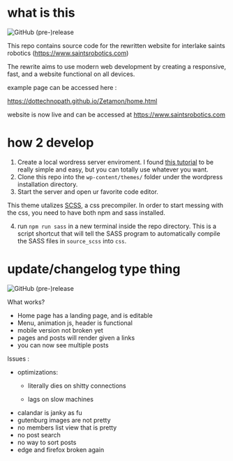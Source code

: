 # what is this

![GitHub (pre-)release](https://img.shields.io/github/release/dottechnopath/SaintsRoboticsSite/all.svg)

This repo contains source code for the rewritten website for interlake saints robotics (https://www.saintsrobotics.com)

The rewrite aims to use modern web development by creating a responsive, fast, and a website functional on all devices.

example page can be accessed here :

https://dottechnopath.github.io/Zetamon/home.html

website is now live and can be accessed at https://www.saintsrobotics.com


# how 2 develop

1. Create a local wordress server enviroment. I found [this tutorial](https://www.themeum.com/install-wordpress-localhost/) to be really simple and easy, but you can totally use whatever you want. 
2. Clone this repo into the `wp-content/themes/` folder under the wordpress installation directory.
3. Start the server and open ur favorite code editor. 

This theme utalizes [SCSS](https://sass-lang.com/), a css precompiler. In order to start messing with the css, you need to have both npm and sass installed. 

4. run `npm run sass` in a new terminal inside the repo directory. This is a script shortcut that will tell the SASS program to automatically compile the SASS files in `source_scss` into `css`.


# update/changelog type thing
![GitHub (pre-)release](https://img.shields.io/github/release/dottechnopath/SaintsRoboticsSite/all.svg)

 What works?
 - Home page has a landing page, and is editable
 - Menu, animation js, header is functional
 - mobile version not broken yet
 - pages and posts will render given a links 
 - you can now see multiple posts

 
 
 Issues :
 - optimizations:
   - literally dies on shitty connections
  
   - lags on slow machines
 - calandar is janky as fu
 - gutenburg images are not pretty
 - no members list view that is pretty
 - no post search
 - no way to sort posts
 - edge and firefox broken again
 


